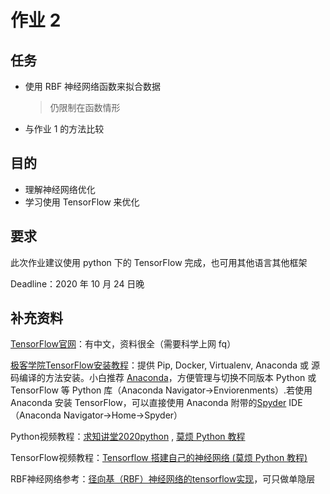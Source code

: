 # 作业 2

## 任务

- 使用 RBF 神经网络函数来拟合数据

  > 仍限制在函数情形

- 与作业 1 的方法比较

## 目的

- 理解神经网络优化
- 学习使用 TensorFlow 来优化

## 要求

此次作业建议使用 python 下的 TensorFlow 完成，也可用其他语言其他框架

Deadline：2020 年 10 月 24 日晚

## 补充资料

[TensorFlow官网](https://www.tensorflow.org)：有中文，资料很全（需要科学上网 fq）

[极客学院TensorFlow安装教程](https://wiki.jikexueyuan.com/project/tensorflow-zh/get_started/os_setup.html)：提供 Pip, Docker, Virtualenv, Anaconda 或 源码编译的方法安装。小白推荐 [Anaconda](https://www.anaconda.com/)，方便管理与切换不同版本 Python 或 TensorFlow 等 Python 库（Anaconda Navigator->Enviorenments）.若使用 Anaconda 安装 TensorFlow，可以直接使用 Anaconda 附带的[Spyder](https://pypi.org/project/spyder/) IDE（Anaconda Navigator->Home->Spyder）

Python视频教程：[求知讲堂2020python](https://www.bilibili.com/video/av327814069) , [莫烦 Python 教程](https://www.bilibili.com/video/BV1wW411Y7ai) 

TensorFlow视频教程：[Tensorflow 搭建自己的神经网络 (莫烦 Python 教程)](https://www.bilibili.com/video/BV1Lx411j7ws) 

RBF神经网络参考：[径向基（RBF）神经网络的tensorflow实现](https://blog.csdn.net/Luqiang_Shi/article/details/84894636)，可只做单隐层